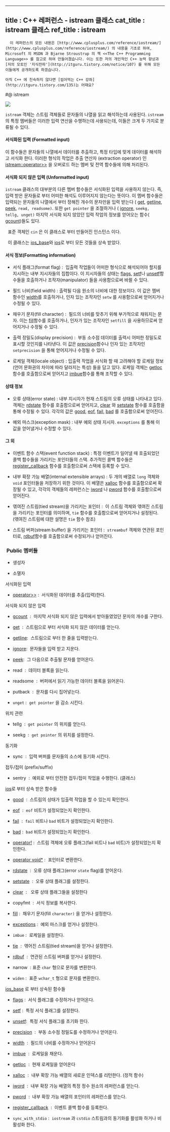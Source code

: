 ----------------
title : C++ 레퍼런스 - istream 클래스
cat_title :  istream 클래스
ref_title : istream
--------------


```warning
  이 레퍼런스의 모든 내용은 [http://www.cplusplus.com/reference/iostream/](http://www.cplusplus.com/reference/iostream/) 의 내용을 기초로 하여, Microsoft 의 MSDN 과 Bjarne Stroustrup 의 책 <<The C++ Programming Language>> 를 참고로 하여 만들어졌습니다. 이는 또한 저의 개인적인 C++ 능력 향상과 [저의 모토인 '지식전파'](http://itguru.tistory.com/notice/107) 를 위해 모든 이들에게 공개하도록 하겠습니다.
```

```info
아직 C++ 에 친숙하지 않다면 [씹어먹는 C++ 강좌](http://itguru.tistory.com/135)는 어때요?
```

#@ istream

![](http://img1.daumcdn.net/thumb/R1920x0/?fname=http%3A%2F%2Fcfile22.uf.tistory.com%2Fimage%2F195A313C509A45B20CA82E)

`istream` 객체는 스트림 객체들로 문자들의 나열을 읽고 해석하는데 사용된다. `istream` 의 특정 멤버들은 이러한 입력 연산을 수행하는데 사용되는데, 이들은 크게 두 가지로 분류될 수 있다.

#### 서식화된 입력 (Formatted input)

이 함수들은 문자들의 나열에서 데이터를 추출하고, 특정 타입에 맞게 데이터를 해석하고 서식화 한다. 이러한 형식의 작업은 추출 연산자 (extraction operator) 인 
 [istream::operator>>](http://itguru.tistory.com/147) 을 오버로드 하는 멤버 및 전역 함수들에 의해 처리된다.

#### 서식화 되지 않은 입력 (Unformatted input)


`istream` 클래스의 대부분의 다른 멤버 함수들은 서식화된 입력을 사용하지 않는다. 즉, 입력 받은 문자들로 부터 어떠한 해석도 이루어지지 않는다는 뜻이다. 이 멤버 함수들은 입력되는 문자들의 나열에서 부터 정해진 개수의 문자만을 입력 받는다 (
 [get](http://itguru.tistory.com/191), 
 [getline](http://itguru.tistory.com/149), 
 [peek](http://itguru.tistory.com/194), `read, readsome)`. 또한 `get pointer` 을 조절하거나 (
 [ignore](http://itguru.tistory.com/193), `seekg, tellg, unget)` 마지막 서식화 되지 않았던 입력 작업의 정보를 얻어오는 함수(
 [gcount](http://itguru.tistory.com/192))들도 있다.


  표준 객체인 `cin` 은 이 클래스로 부터 만들어진 인스턴스 이다.

  이 클래스는 [ios_base](http://itguru.tistory.com/144)와 [ios](http://itguru.tistory.com/145)로 부터 모든 것들을 상속 받았다.

#### 서식 정보(Formatting information)


* 서식 플래그(format flag) :  입출력 작업들이 어떠한 형식으로 해석되어야 할지를 지시하는 내부 지시자들의 집합이다. 이 지시자들의 상태는
 [flags](http://itguru.tistory.com/153),
 [setf](http://itguru.tistory.com/155)나
 [unsetf](http://itguru.tistory.com/156)함수들을 호출하거나 조작자(manipulator) 들을 사용함으로써 바뀔 수 있다.



* 필드 너비(field width) : 출력될 다음 원소의 너비에 대한 정보이다. 이 값은 멤버 함수인
 [width](http://itguru.tistory.com/152)를 호출하거나, 인자 있는 조작자인 `setw` 를 사용함으로써 얻어지거나 수정될 수 있다.



* 채우기 문자(fill character)
:  필드의 너비를 맞추기 위해 부가적으로 채워지는 문자. 이는
 [fill](http://itguru.tistory.com/181)함수를 호출하거나, 인자가 있는 조작자인 `setfill` 을 사용하므로써 얻어지거나 수정될 수 있다.

* 출력 정밀도(display precision) :  부동 소수점 데이터를 출력시 어떠한 정밀도로 표시할 것인지를 나타낸다. 이 값은
 [precision](http://itguru.tistory.com/157)함수나 인자 있는 조작자인 `setprecision` 을 통해 얻어지거나 수정될 수 있다.

* 로케일 객체(locale object) : 입출력 작업을 서식화 할 때 고려해야 할 로케일 정보(언어 문화권의 차이에 따라 달라지는 특성) 들을 담고 있다. 로케일 객체는
 [getloc](http://itguru.tistory.com/160)함수를 호출함으로써 얻어지고
 [imbue](http://itguru.tistory.com/158)함수를 통해 조작할 수 있다.




#### 상태 정보


* 오류 상태(error state) : 내부 지시자가 현재 스트림의 오류 상태를 나타내고 있다. 객체는
 [rdstate](http://itguru.tistory.com/171) 함수를 호출함으로써 얻어지고,
 [clear](http://itguru.tistory.com/180) 와
 [setstate](http://itguru.tistory.com/179) 함수를 호출함을 통해 수정될 수 있다. 각각의 값은
 [good](http://itguru.tistory.com/164), 
 [eof](http://itguru.tistory.com/167), 
 [fail](http://itguru.tistory.com/165), 
 [bad](http://itguru.tistory.com/166) 를 호출함으로써 얻어진다.



* 예외 마스크(exception mask) : 내부 예외 상태 지시자. `exceptions` 를 통해 이 값을 얻어낼거나 수정할 수 있다.




#### 그 외


* 이벤트 함수 스택(event function stack) : 특정 이벤트가 일어낼 때 호출되었던 콜백 함수들을 가리키는 포인터들의 스택. 추가적인 콜백 함수들은
 [register_callback](http://itguru.tistory.com/159) 함수를 호출함으로써 스택에 등록할 수 있다.

* 내부 확장 가능 배열(internal extensible arrays) : 두 개의 배열로 `long` 객체와 `void` 포인터들을 저장하기 위한 것이다. 이 배열은 [xalloc](http://itguru.tistory.com/162) 함수를 호출함으로써 확장될 수 있고, 각각의 객체들의 레퍼런스는 [iword](http://itguru.tistory.com/161) 나 [pword](http://itguru.tistory.com/163) 함수를 호출함으로써 얻어진다.



* 엮여진 스트림(tied stream)을 가리키는 포인터 :  이 스트림 객체와 엮여진 스트림을 가리키는 포인터를 의미하며, `tie` 함수를 호출함으로써 얻어지거나 설정된다.  (엮여진 스트림에 대한 설명은 `tie` 함수 참조)



* 스트림 버퍼(stream buffer) 을 가리키는 포인터 :  `streambuf` 객체와 연관된 포인터로, [rdbuf](http://itguru.tistory.com/182)함수를 호출함으로써 수정되거나 얻어진다.






###  Public 멤버들


* 생성자

* 소멸자


서식화된 입력


*  [operator>>](http://itguru.tistory.com/147) :  서식화된 데이터를 추출(입력)한다.




서식화 되지 않은 입력


*  [gcount](http://itguru.tistory.com/192)  :  마지막 서식화 되지 않은 입력에서 받아들였었던 문자의 개수를 구한다.

*  [get](http://itguru.tistory.com/191)  :  스트림으로 부터 서식화 되지 않은 데이터를 얻는다.

*  [getline](http://itguru.tistory.com/149):  스트림으로 부터 한 줄을 입력받는다.

*  [ignore](http://itguru.tistory.com/193):  문자들을 입력 받고 지운다.

*  [peek](http://itguru.tistory.com/194):  그 다음으로 추출될 문자를 얻어온다.

* read  :  데이터 블록을 읽는다.

* readsome  :  버퍼에서 읽기 가능한 데이터 블록을 읽어온다.

* putback  :  문자를 다시 집어넣는다.


* `unget` :  `get pointer` 을 감소 시킨다.


위치 관련


* tellg  :  `get pointer` 의 위치를 얻는다.

* seekg  :  `get pointer` 의 위치를 설정한다.


동기화

* sync  :  입력 버퍼를 문자들의 소스에 동기화 시킨다.




접두/접미 (prefix/suffix)

* sentry  :  예외로 부터 안전한 접두/접미 작업을 수행한다. (클래스)


 [ios](http://itguru.tistory.com/145)로 부터 상속 받은 함수들


*  [good](http://itguru.tistory.com/164)  :  스트림의 상태가 입출력 작업을 할 수 있는지 확인한다.

*  [eof](http://itguru.tistory.com/167)  :  `eof` 비트가 설정되었는지 확인한다.

*  [fail](http://itguru.tistory.com/165)  :  `fail` 비트나 `bad` 비트가 설정되었는지 확인한다.

*  [bad](http://itguru.tistory.com/166) :  `bad` 비트가 설정되었는지 확인한다.

*  [operator!](http://itguru.tistory.com/168) :  스트림 객체에 오류 플래그(fail 비트나 `bad` 비트)가 설정되었는지 확인한다.

*  [operator void*](http://itguru.tistory.com/170) :  포인터로 변환한다.

*  [rdstate](http://itguru.tistory.com/171)  :  오류 상태 플래그(error `state` flag)를 얻어온다.

*  [setstate](http://itguru.tistory.com/179)  :  오류 상태 플래그를 설정한다.

*  [clear](http://itguru.tistory.com/180)  :   오류 상태 플래그들을 설정한다

* copyfmt  :  서식 정보를 복사한다.

*  [fill](http://itguru.tistory.com/181) :  채우기 문자(fill `character)` 을 얻거나 설정한다.

*  [exceptions](http://itguru.tistory.com/150) :  예외 마스크를 얻거나 설정한다.

* `imbue` :  로케일을 설정한다.



*  [tie](http://itguru.tistory.com/190)  :  엮어진 스트림(tied stream)을 얻거나 설정한다.



*  [rdbuf](http://itguru.tistory.com/182)  :  연관된 스트림 버퍼를 얻거나 설정한다.

* narrow  : 표준 `char` 형으로 문자를 변환한다.

* `widen` :  표준 `wchar_t` 형으로 문자를 변환한다.


 [ios_base](http://itguru.tistory.com/144) 로 부터 상속된 함수들


*  [flags](http://itguru.tistory.com/153) :  서식 플래그를 수정하거나 얻어온다.

*  [setf](http://itguru.tistory.com/155) :  특정 서식 플래그를 설정한다.



*  [unsetf](http://itguru.tistory.com/156):  특정 서식 플래그를 초기화 한다.



*  [precision](http://itguru.tistory.com/157)  :  부동 소수점 정밀도를 수정하거나 얻어온다.



*  [width](http://itguru.tistory.com/152)  :  필드의 너비를 수정하거나 얻어온다

*  [imbue](http://itguru.tistory.com/158)  :  로케일을 채운다.

*  [getloc](http://itguru.tistory.com/160)  :  현재 로케일을 얻어온다

*  [xalloc](http://itguru.tistory.com/162)  :  내부 확장 가능 배열의 새로운 인덱스를 리턴한다. (정적 함수)

*  [iword](http://itguru.tistory.com/161)  :  내부 확장 가능 배열의 특정 정수 원소의 레퍼런스를 얻는다.

*  [pword](http://itguru.tistory.com/163)  :  내부 확장 가능 배열의 포인터의 레퍼런스를 얻는다.

*  [register_callback](http://itguru.tistory.com/159)  :  이벤트 콜백 함수를 등록한다.

* `sync_with_stdio` :  `iostream` 과 `cstdio` 스트림과의 동기화를 활성화 하거나 비활성화 한다.






